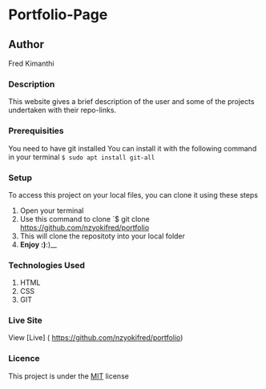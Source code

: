 # Portfolio-Page
## Author
Fred Kimanthi
### Description
This website gives a brief description of the user and some of the projects undertaken with their repo-links.
### Prerequisities
You need to have git installed
You can install it with the following command in your terminal
`$ sudo apt install git-all`
### Setup
To access this project on your local files, you can clone it using these steps
1. Open your terminal
1. Use this command to clone `$ git clone
https://github.com/nzyokifred/portfolio
1. This will clone the repositoty into your local folder
1. __Enjoy :)__:)__
### Technologies Used
1. HTML
1. CSS
1. GIT
### Live Site
View [Live] ( https://github.com/nzyokifred/portfolio)
### Licence
This project is under the  [MIT](license) license